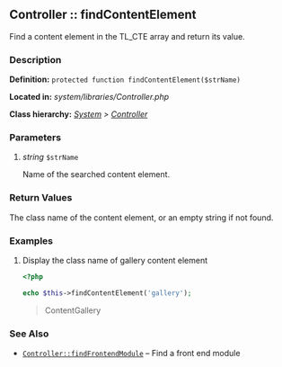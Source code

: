 
Controller :: findContentElement
-------------------------------------------

Find a content element in the TL_CTE array and return its value.


### Description ###

**Definition:** `protected function findContentElement($strName)`

**Located in:** *system/libraries/Controller.php*

**Class hierarchy:** *[System](../System.md) > [Controller](../Controller.md)*


### Parameters ###

1. *string* `$strName`

	Name of the searched content element.


### Return Values ###

The class name of the content element, or an empty string if not found.


### Examples ###

1. Display the class name of gallery content element

	```php
	<?php

	echo $this->findContentElement('gallery');
	```
	> ContentGallery


### See Also ###

- [`Controller::findFrontendModule`](findFrontendModule.md) – Find a front end module


